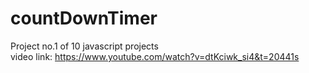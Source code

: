 # countDownTimer
Project no.1 of 10 javascript projects <br>
video link: https://www.youtube.com/watch?v=dtKciwk_si4&t=20441s
